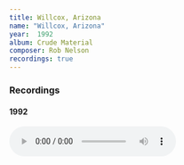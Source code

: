 ```yaml
---
title: Willcox, Arizona
name: "Willcox, Arizona"
year:  1992
album: Crude Material
composer: Rob Nelson
recordings: true
---
```


<h3>Recordings</h3>

<h4>1992</h4>

<audio controls>
  <source src="http://walterklang.com/mp3/1991-08-25/Willcox,%20Arizona/Willcox_Arizona.mp3" type="audio/mpeg">
  <a href="http://walterklang.com/mp3/1991-08-25/Willcox,%20Arizona/Willcox_Arizona.mp3">Willcox_Arizona.mp3</a>
</audio>


